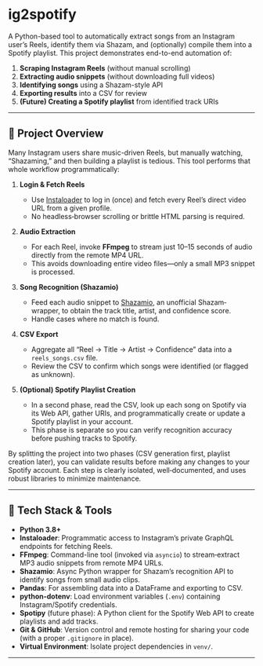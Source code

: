 # ig2spotify

A Python-based tool to automatically extract songs from an Instagram user’s Reels, identify them via Shazam, and (optionally) compile them into a Spotify playlist. This project demonstrates end-to-end automation of:

1. **Scraping Instagram Reels** (without manual scrolling)  
2. **Extracting audio snippets** (without downloading full videos)  
3. **Identifying songs** using a Shazam-style API  
4. **Exporting results** into a CSV for review  
5. **(Future) Creating a Spotify playlist** from identified track URIs  

---

## 📝 Project Overview

Many Instagram users share music-driven Reels, but manually watching, “Shazaming,” and then building a playlist is tedious. This tool performs that whole workflow programmatically:

1. **Login & Fetch Reels**  
   - Use [Instaloader](https://instaloader.github.io/) to log in (once) and fetch every Reel’s direct video URL from a given profile.  
   - No headless‐browser scrolling or brittle HTML parsing is required.

2. **Audio Extraction**  
   - For each Reel, invoke **FFmpeg** to stream just 10–15 seconds of audio directly from the remote MP4 URL.  
   - This avoids downloading entire video files—only a small MP3 snippet is processed.

3. **Song Recognition (Shazamio)**  
   - Feed each audio snippet to [Shazamio](https://pypi.org/project/shazamio/), an unofficial Shazam‐wrapper, to obtain the track title, artist, and confidence score.  
   - Handle cases where no match is found.

4. **CSV Export**  
   - Aggregate all “Reel → Title → Artist → Confidence” data into a `reels_songs.csv` file.  
   - Review the CSV to confirm which songs were identified (or flagged as unknown).

5. **(Optional) Spotify Playlist Creation**  
   - In a second phase, read the CSV, look up each song on Spotify via its Web API, gather URIs, and programmatically create or update a Spotify playlist in your account.  
   - This phase is separate so you can verify recognition accuracy before pushing tracks to Spotify.

By splitting the project into two phases (CSV generation first, playlist creation later), you can validate results before making any changes to your Spotify account. Each step is clearly isolated, well‐documented, and uses robust libraries to minimize maintenance.

---

## 🔧 Tech Stack & Tools

- **Python 3.8+**  
- **Instaloader**: Programmatic access to Instagram’s private GraphQL endpoints for fetching Reels.  
- **FFmpeg**: Command-line tool (invoked via `asyncio`) to stream‐extract MP3 audio snippets from remote MP4 URLs.  
- **Shazamio**: Async Python wrapper for Shazam’s recognition API to identify songs from small audio clips.  
- **Pandas**: For assembling data into a DataFrame and exporting to CSV.  
- **python-dotenv**: Load environment variables (`.env`) containing Instagram/Spotify credentials.  
- **Spotipy** (future phase): A Python client for the Spotify Web API to create playlists and add tracks.  
- **Git & GitHub**: Version control and remote hosting for sharing your code (with a proper `.gitignore` in place).  
- **Virtual Environment**: Isolate project dependencies in `venv/`.

---
